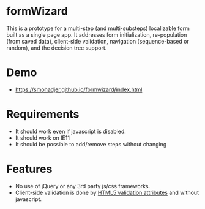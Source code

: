 # formWizard
This is a prototype for a multi-step (and multi-substeps) localizable form built as a single page app. It addresses form initialization, re-population (from saved data), client-side validation, navigation (sequence-based or random), and the decision tree support. 

# Demo
- https://smohadjer.github.io/formwizard/index.html

# Requirements
- It should work even if javascript is disabled.
- It should work on IE11
- It should be possible to add/remove steps without changing 

# Features
- No use of jQuery or any 3rd party js/css frameworks.
- Client-side validation is done by [HTML5 validation attributes](https://developer.mozilla.org/en-US/docs/Learn/HTML/Forms/Form_validation) and without javascript. 


